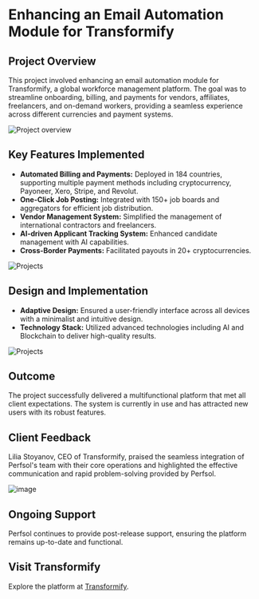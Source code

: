 # Enhancing an Email Automation Module for Transformify

## Project Overview

This project involved enhancing an email automation module for Transformify, a global workforce management platform. The goal was to streamline onboarding, billing, and payments for vendors, affiliates, freelancers, and on-demand workers, providing a seamless experience across different currencies and payment systems.

![Project overview](https://github.com/user-attachments/assets/93c29db0-6369-4093-bac4-5133a4436eeb)


## Key Features Implemented

- **Automated Billing and Payments:** Deployed in 184 countries, supporting multiple payment methods including cryptocurrency, Payoneer, Xero, Stripe, and Revolut.
- **One-Click Job Posting:** Integrated with 150+ job boards and aggregators for efficient job distribution.
- **Vendor Management System:** Simplified the management of international contractors and freelancers.
- **AI-driven Applicant Tracking System:** Enhanced candidate management with AI capabilities.
- **Cross-Border Payments:** Facilitated payouts in 20+ cryptocurrencies.

![Projects](https://github.com/user-attachments/assets/44a6e438-8e6e-4639-8b13-71fe42646e98)


## Design and Implementation

- **Adaptive Design:** Ensured a user-friendly interface across all devices with a minimalist and intuitive design.
- **Technology Stack:** Utilized advanced technologies including AI and Blockchain to deliver high-quality results.

![Projects](https://github.com/user-attachments/assets/7736e203-0a04-4e63-9fe4-29bf9f00c5eb)


## Outcome

The project successfully delivered a multifunctional platform that met all client expectations. The system is currently in use and has attracted new users with its robust features.

## Client Feedback

Lilia Stoyanov, CEO of Transformify, praised the seamless integration of Perfsol's team with their core operations and highlighted the effective communication and rapid problem-solving provided by Perfsol.

![image](https://github.com/user-attachments/assets/0e8af16b-e0b1-4410-abaa-c4bffc9531ab)


## Ongoing Support

Perfsol continues to provide post-release support, ensuring the platform remains up-to-date and functional.

## Visit Transformify

Explore the platform at [Transformify](https://www.transformify.org/page/partners).

